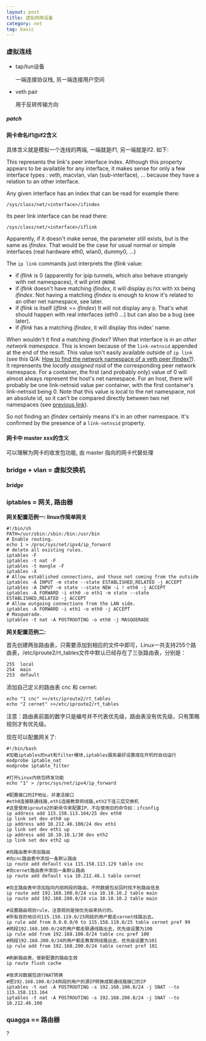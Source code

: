 ```yaml
---
layout: post
title: 虚拟网络设备
category: net
tag: basic
---
```




### 虚拟连线

* tap/tun设备

  一端连接协议栈, 另一端连接用户空间

* veth pair

  用于反转传输方向

##### patch



#### 网卡命名if1@if2含义

具体含义就是模拟一个连线的两端, 一端就是if1, 另一端就是if2. 如下:

This represents the link's peer interface index. Although this property appears to be available for any interface, it makes sense for only a few interface types : veth, macvlan, vlan (sub-interface), ... because they have a relation to an other interface.

Any given interface has an index that can be read for example there:

```
/sys/class/net/<interface>/ifindex
```

Its peer link interface can be read there:

```
/sys/class/net/<interface>/iflink
```

Apparently, if it doesn't make sense, the parameter still exists, but is the same as *ifindex*. That would be the case for usual normal or simple interfaces (real hardware eth0, wlan0, dummy0, ...)

The `ip link` commands just interprets the *iflink* value:

- if *iflink* is 0 (apparently for ipip tunnels, which also behave strangely with net namespaces), it will print `@NONE`
- if *iflink* doesn't have matching *ifindex*, it will display `@ifXX` with `XX` being *ifindex*. Not having a matching *ifindex* is enough to know it's related to an other net namespace, see later.
- if *iflink* is itself (*iflink* == *ifindex*) It will not display any `@`. That's what should happen with real interfaces (eth0 ...) but can also be a bug (see later).
- if *iflink* has a matching *ifindex*, it will display this index' name.

When wouldn't it find a matching *ifindex*? When that interface is in an *other network namespace*. This is known because of the `link-netnsid` appended at the end of the result. This value isn't easily available outside of `ip link` (see this Q/A: [How to find the network namespace of a veth peer ifindex?](https://unix.stackexchange.com/questions/441876/how-to-find-the-network-namespace-of-a-veth-peer-ifindex)). It reprensents the *locally assigned* nsid of the corresponding peer network namespace. For a container, the first (and probably only) value of 0 will almost always represent the host's net namespace. For an host, there will probably be one link-netnsid value per container, with the first container's link-netnsid being 0. Note that this value is local to the net namespace, not an absolute id, so it can't be compared directly between two net namespaces (see [previous link](https://unix.stackexchange.com/questions/441876/how-to-find-the-network-namespace-of-a-veth-peer-ifindex)).

So not finding an *ifindex* certainly means it's in an other namespace. It's confirmed by the presence of a `link-netnsid` property.

#### 网卡中 master xxx的含义

可以理解为网卡的收发包功能, 由 master 指向的网卡代替处理

### bridge + vlan = 虚拟交换机

##### bridge



### iptables = 网关, 路由器

**网关配置范例一: linux作简单网关**

```shell
#!/bin/sh
PATH=/usr/sbin:/sbin:/bin:/usr/bin
# Enable routing.
echo 1 > /proc/sys/net/ipv4/ip_forward
# delete all existing rules.
iptables -F
iptables -t nat -F
iptables -t mangle -F
iptables -X
# Allow established connections, and those not coming from the outside
iptables -A INPUT -m state --state ESTABLISHED,RELATED -j ACCEPT
iptables -A INPUT -m state --state NEW -i ! eth0 -j ACCEPT
iptables -A FORWARD -i eth0 -o eth1 -m state --state ESTABLISHED,RELATED -j ACCEPT
# Allow outgoing connections from the LAN side.
iptables -A FORWARD -i eth1 -o eth0 -j ACCEPT
# Masquerade.
iptables -t nat -A POSTROUTING -o eth0 -j MASQUERADE
```

**网关配置范例二:**

首先创建两张路由表，只需要添加到相应的文件中即可，Linux一共支持255个路由表，/etc/iproute2/rt_tables文件中默认已经存在了三张路由表，分别是：

```shell
255  local
254  main
253  default
```

添加自己定义的路由表 cnc 和 cernet:

```shell
echo "1 cnc" >>/etc/iproute2/rt_tables
echo "2 cernet" >>/etc/iproute2/rt_tables
```

注意：路由表前面的数字只是编号并不代表优先级，路由表没有优先级，只有策略规则才有优先级。

现在可以配置网关了:

```shell
#!/bin/bash
#加载iptables的nat和filter模块,iptables服务最好设置成在开机时自动运行
modprobe iptable_nat
modprobe iptable_filter

#打开Linux内核包转发功能
echo "1" > /proc/sys/net/ipv4/ip_forward    

#配置接口的IP地址，并激活接口
#eth0连接联通线路,eth1连接教育网线路,eth2下连三层交换机
#这里使用iproute2的新命令来配置IP，不在使用旧的命令如：ifconfig
ip address add 115.158.113.164/25 dev eth0
ip link set dev eth0 up
ip address add 10.212.46.100/24 dev eth1
ip link set dev eth1 up
ip address add 10.10.10.1/30 dev eth2
ip link set dev eth2 up

#向路由表中添加路由
#向cnc路由表中添加一条默认路由
ip route add default via 115.158.113.129 table cnc
#向cernet路由表中添加一条默认路由
ip route add default via 10.212.46.1 table cernet

#向主路由表中添加指向内部网段的路由，不然数据包反回时找不到路由信息
ip route add 192.168.100.0/24 via 10.10.10.2 table main
ip route add 192.168.200.0/24 via 10.10.10.2 table main

#设置路由规则rule，注意规则是按优先级来执行的。
#所有目的地访问115.158.119.0/25网段的用户都走cernet线路出去。
ip rule add from 0.0.0.0/0 to 115.158.119.0/25 table cernet pref 99
#网段192.168.100.0/24的用户都走联通线路出去，优先级设置为100
ip rule add from 192.168.100.0/24 table cnc pref 100
#网段192.168.200.0/24的用户都走教育网线路出去，优先级设置为101
ip rule add from 192.168.200.0/24 table cernet pref 101

#刷新路由表，使新配置的路由生效
ip route flush cache

#按求对数据包进行NAT转换
#把192.168.100.0/24网段的用户的源IP转换成联通线路接口的IP
iptables -t nat -A POSTROUTING -s 192.168.100.0/24 -j SNAT --to 115.158.113.164
iptables -t nat -A POSTROUTING -s 192.168.200.0/24 -j SNAT --to 10.212.46.100
```

### quagga == 路由器

?
